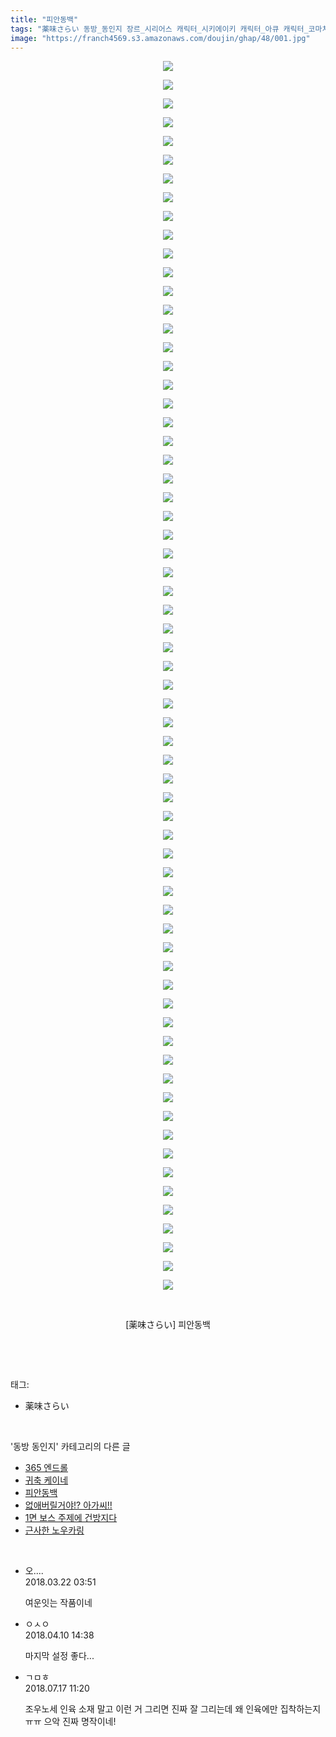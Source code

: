 ```yaml
---
title: "피안동백"
tags: "薬味さらい 동방_동인지 장르_시리어스 캐릭터_시키에이키 캐릭터_아큐 캐릭터_코마치"
image: "https://franch4569.s3.amazonaws.com/doujin/ghap/48/001.jpg"
---
```

<div class="article">
<p style="text-align: center; clear: none; float: none;"><img src="{{ site.imgserver2 }}/ghap/48/001.jpg"/></p>
<p style="text-align: center; clear: none; float: none;"><img src="{{ site.imgserver2 }}/ghap/48/002.jpg"/></p>
<p style="text-align: center; clear: none; float: none;"><img src="{{ site.imgserver2 }}/ghap/48/003.jpg"/></p>
<p style="text-align: center; clear: none; float: none;"><img src="{{ site.imgserver2 }}/ghap/48/004.jpg"/></p>
<p style="text-align: center; clear: none; float: none;"><img src="{{ site.imgserver2 }}/ghap/48/005.jpg"/></p>
<p style="text-align: center; clear: none; float: none;"><img src="{{ site.imgserver2 }}/ghap/48/006.jpg"/></p>
<p style="text-align: center; clear: none; float: none;"><img src="{{ site.imgserver2 }}/ghap/48/007.jpg"/></p>
<p style="text-align: center; clear: none; float: none;"><img src="{{ site.imgserver2 }}/ghap/48/008.jpg"/></p>
<p style="text-align: center; clear: none; float: none;"><img src="{{ site.imgserver2 }}/ghap/48/009.jpg"/></p>
<p style="text-align: center; clear: none; float: none;"><img src="{{ site.imgserver2 }}/ghap/48/010.jpg"/></p>
<p style="text-align: center; clear: none; float: none;"><img src="{{ site.imgserver2 }}/ghap/48/011.jpg"/></p>
<p style="text-align: center; clear: none; float: none;"><img src="{{ site.imgserver2 }}/ghap/48/012.jpg"/></p>
<p style="text-align: center; clear: none; float: none;"><img src="{{ site.imgserver2 }}/ghap/48/013.jpg"/></p>
<p style="text-align: center; clear: none; float: none;"><img src="{{ site.imgserver2 }}/ghap/48/014.jpg"/></p>
<p style="text-align: center; clear: none; float: none;"><img src="{{ site.imgserver2 }}/ghap/48/015.jpg"/></p>
<p style="text-align: center; clear: none; float: none;"><img src="{{ site.imgserver2 }}/ghap/48/016.jpg"/></p>
<p style="text-align: center; clear: none; float: none;"><img src="{{ site.imgserver2 }}/ghap/48/017.jpg"/></p>
<p style="text-align: center; clear: none; float: none;"><img src="{{ site.imgserver2 }}/ghap/48/018.jpg"/></p>
<p style="text-align: center; clear: none; float: none;"><img src="{{ site.imgserver2 }}/ghap/48/019.jpg"/></p>
<p style="text-align: center; clear: none; float: none;"><img src="{{ site.imgserver2 }}/ghap/48/020.jpg"/></p>
<p style="text-align: center; clear: none; float: none;"><img src="{{ site.imgserver2 }}/ghap/48/021.jpg"/></p>
<p style="text-align: center; clear: none; float: none;"><img src="{{ site.imgserver2 }}/ghap/48/022.jpg"/></p>
<p style="text-align: center; clear: none; float: none;"><img src="{{ site.imgserver2 }}/ghap/48/023.jpg"/></p>
<p style="text-align: center; clear: none; float: none;"><img src="{{ site.imgserver2 }}/ghap/48/024.jpg"/></p>
<p style="text-align: center; clear: none; float: none;"><img src="{{ site.imgserver2 }}/ghap/48/025.jpg"/></p>
<p style="text-align: center; clear: none; float: none;"><img src="{{ site.imgserver2 }}/ghap/48/026.jpg"/></p>
<p style="text-align: center; clear: none; float: none;"><img src="{{ site.imgserver2 }}/ghap/48/027.jpg"/></p>
<p style="text-align: center; clear: none; float: none;"><img src="{{ site.imgserver2 }}/ghap/48/028.jpg"/></p>
<p style="text-align: center; clear: none; float: none;"><img src="{{ site.imgserver2 }}/ghap/48/029.jpg"/></p>
<p style="text-align: center; clear: none; float: none;"><img src="{{ site.imgserver2 }}/ghap/48/030.jpg"/></p>
<p style="text-align: center; clear: none; float: none;"><img src="{{ site.imgserver2 }}/ghap/48/031.jpg"/></p>
<p style="text-align: center; clear: none; float: none;"><img src="{{ site.imgserver2 }}/ghap/48/032.jpg"/></p>
<p style="text-align: center; clear: none; float: none;"><img src="{{ site.imgserver2 }}/ghap/48/033.jpg"/></p>
<p style="text-align: center; clear: none; float: none;"><img src="{{ site.imgserver2 }}/ghap/48/034.jpg"/></p>
<p style="text-align: center; clear: none; float: none;"><img src="{{ site.imgserver2 }}/ghap/48/035.jpg"/></p>
<p style="text-align: center; clear: none; float: none;"><img src="{{ site.imgserver2 }}/ghap/48/036.jpg"/></p>
<p style="text-align: center; clear: none; float: none;"><img src="{{ site.imgserver2 }}/ghap/48/037.jpg"/></p>
<p style="text-align: center; clear: none; float: none;"><img src="{{ site.imgserver2 }}/ghap/48/038.jpg"/></p>
<p style="text-align: center; clear: none; float: none;"><img src="{{ site.imgserver2 }}/ghap/48/039.jpg"/></p>
<p style="text-align: center; clear: none; float: none;"><img src="{{ site.imgserver2 }}/ghap/48/040.jpg"/></p>
<p style="text-align: center; clear: none; float: none;"><img src="{{ site.imgserver2 }}/ghap/48/041.jpg"/></p>
<p style="text-align: center; clear: none; float: none;"><img src="{{ site.imgserver2 }}/ghap/48/042.jpg"/></p>
<p style="text-align: center; clear: none; float: none;"><img src="{{ site.imgserver2 }}/ghap/48/043.jpg"/></p>
<p style="text-align: center; clear: none; float: none;"><img src="{{ site.imgserver2 }}/ghap/48/044.jpg"/></p>
<p style="text-align: center; clear: none; float: none;"><img src="{{ site.imgserver2 }}/ghap/48/045.jpg"/></p>
<p style="text-align: center; clear: none; float: none;"><img src="{{ site.imgserver2 }}/ghap/48/046.jpg"/></p>
<p style="text-align: center; clear: none; float: none;"><img src="{{ site.imgserver2 }}/ghap/48/047.jpg"/></p>
<p style="text-align: center; clear: none; float: none;"><img src="{{ site.imgserver2 }}/ghap/48/048.jpg"/></p>
<p style="text-align: center; clear: none; float: none;"><img src="{{ site.imgserver2 }}/ghap/48/049.jpg"/></p>
<p style="text-align: center; clear: none; float: none;"><img src="{{ site.imgserver2 }}/ghap/48/050.jpg"/></p>
<p style="text-align: center; clear: none; float: none;"><img src="{{ site.imgserver2 }}/ghap/48/051.jpg"/></p>
<p style="text-align: center; clear: none; float: none;"><img src="{{ site.imgserver2 }}/ghap/48/052.jpg"/></p>
<p style="text-align: center; clear: none; float: none;"><img src="{{ site.imgserver2 }}/ghap/48/053.jpg"/></p>
<p style="text-align: center; clear: none; float: none;"><img src="{{ site.imgserver2 }}/ghap/48/054.jpg"/></p>
<p style="text-align: center; clear: none; float: none;"><img src="{{ site.imgserver2 }}/ghap/48/055.jpg"/></p>
<p style="text-align: center; clear: none; float: none;"><img src="{{ site.imgserver2 }}/ghap/48/056.jpg"/></p>
<p style="text-align: center; clear: none; float: none;"><img src="{{ site.imgserver2 }}/ghap/48/057.jpg"/></p>
<p style="text-align: center; clear: none; float: none;"><img src="{{ site.imgserver2 }}/ghap/48/058.jpg"/></p>
<p style="text-align: center; clear: none; float: none;"><img src="{{ site.imgserver2 }}/ghap/48/059.jpg"/></p>
<p style="text-align: center; clear: none; float: none;"><img src="{{ site.imgserver2 }}/ghap/48/060.jpg"/></p>
<p style="text-align: center; clear: none; float: none;"><img src="{{ site.imgserver2 }}/ghap/48/061.jpg"/></p>
<p style="text-align: center; clear: none; float: none;"><img src="{{ site.imgserver2 }}/ghap/48/062.jpg"/></p>
<p style="text-align: center; clear: none; float: none;"><img src="{{ site.imgserver2 }}/ghap/48/063.jpg"/></p>
<p style="text-align: center; clear: none; float: none;"><img src="{{ site.imgserver2 }}/ghap/48/064.jpg"/></p>
<p style="text-align: center; clear: none; float: none;"><img src="{{ site.imgserver2 }}/ghap/48/065.jpg"/></p>
<p style="text-align: center; clear: none; float: none;"><img src="{{ site.imgserver2 }}/ghap/48/066.jpg"/></p>
<p style="text-align: center; clear: none; float: none;"><br/></p>
<p style="text-align: center; clear: none; float: none;">[薬味さらい] 피안동백</p>
<p><br/></p>
</div><br/>
<div class="tagTrail">
<p>태그: </p>
<ul>
<li>薬味さらい</li>
</ul>
</div><br/>
<div class="another">
<p>'동방 동인지' 카테고리의 다른 글</p>
<ul>
<li><a href="/ghap_51">365 엔드롤</a></li>
<li><a href="/ghap_49">귀축 케이네</a></li>
<li><a href="/ghap_48">피안동백</a></li>
<li><a href="/ghap_47">없애버릴거야!? 아가씨!!</a></li>
<li><a href="/ghap_46">1면 보스 주제에 건방지다</a></li>
<li><a href="/ghap_45">근사한 노우카링</a></li>
</ul>
</div><br/>
<div class="cb_module cb_fluid">
<div class="cb_wrt cb_profile">
<div class="comment">
<ul>
<li class="cb_thumb_off" id="comment15224028">
<div class="cb_comment_area">
<div class="cb_info_area">
<div class="cb_section">
<span class="cb_nick_name">오....</span>
</div>
<div class="cb_section">
<span class="cb_date">2018.03.22 03:51 </span>
</div>
</div>
<div class="cb_dsc_comment">
<p class="cb_dsc">
											여운잇는 작품이네 
										</p>
</div>
</div></li>
<li class="cb_thumb_off" id="comment15236599">
<div class="cb_comment_area">
<div class="cb_info_area">
<div class="cb_section">
<span class="cb_nick_name">ㅇㅅㅇ</span>
</div>
<div class="cb_section">
<span class="cb_date">2018.04.10 14:38 </span>
</div>
</div>
<div class="cb_dsc_comment">
<p class="cb_dsc">
											마지막 설정 좋다...
										</p>
</div>
</div></li>
<li class="cb_thumb_off" id="comment15288508">
<div class="cb_comment_area">
<div class="cb_info_area">
<div class="cb_section">
<span class="cb_nick_name">ㄱㅁㅎ</span>
</div>
<div class="cb_section">
<span class="cb_date">2018.07.17 11:20 </span>
</div>
</div>
<div class="cb_dsc_comment">
<p class="cb_dsc">
											조우노세 인육 소재 말고 이런 거 그리면 진짜 잘 그리는데 왜 인육에만 집착하는지ㅠㅠ 으악 진짜 명작이네!
										</p>
</div>
</div></li>
</ul>
</div>
</div><!-- commentList close -->
</div><br/>

